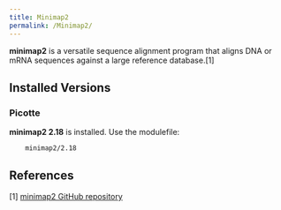 ```yaml
---
title: Minimap2
permalink: /Minimap2/
---
```


**minimap2** is a versatile sequence alignment program that aligns DNA
or mRNA sequences against a large reference database.[1]

Installed Versions
------------------

### Picotte

**minimap2 2.18** is installed. Use the modulefile:

`    minimap2/2.18`

References
----------

<references/>

[1] [minimap2 GitHub repository](https://github.com/lh3/minimap2)